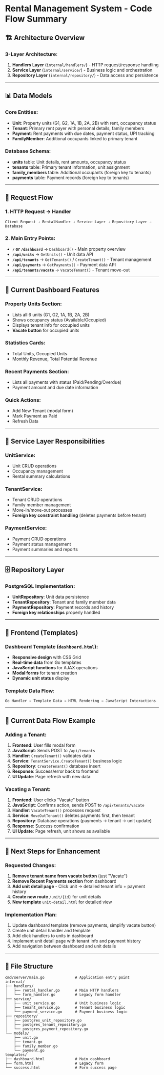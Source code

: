 # Rental Management System - Code Flow Summary

## 🏗️ Architecture Overview

### **3-Layer Architecture:**
1. **Handlers Layer** (`internal/handlers/`) - HTTP request/response handling
2. **Service Layer** (`internal/service/`) - Business logic and orchestration  
3. **Repository Layer** (`internal/repository/`) - Data access and persistence

---

## 📊 Data Models

### **Core Entities:**
- **Unit**: Property units (G1, G2, 1A, 1B, 2A, 2B) with rent, occupancy status
- **Tenant**: Primary rent payer with personal details, family members
- **Payment**: Rent payments with due dates, payment status, UPI tracking
- **FamilyMember**: Additional occupants linked to primary tenant

### **Database Schema:**
- **units** table: Unit details, rent amounts, occupancy status
- **tenants** table: Primary tenant information, unit assignment
- **family_members** table: Additional occupants (foreign key to tenants)
- **payments** table: Payment records (foreign key to tenants)

---

## 🔄 Request Flow

### **1. HTTP Request → Handler**
```
Client Request → RentalHandler → Service Layer → Repository Layer → Database
```

### **2. Main Entry Points:**
- **`/` or `/dashboard`** → `Dashboard()` - Main property overview
- **`/api/units`** → `GetUnits()` - Unit data API
- **`/api/tenants`** → `GetTenants()` / `CreateTenant()` - Tenant management
- **`/api/payments`** → `GetPayments()` - Payment data API
- **`/api/tenants/vacate`** → `VacateTenant()` - Tenant move-out

---

## 🎯 Current Dashboard Features

### **Property Units Section:**
- Lists all 6 units (G1, G2, 1A, 1B, 2A, 2B)
- Shows occupancy status (Available/Occupied)
- Displays tenant info for occupied units
- **Vacate button** for occupied units

### **Statistics Cards:**
- Total Units, Occupied Units
- Monthly Revenue, Total Potential Revenue

### **Recent Payments Section:**
- Lists all payments with status (Paid/Pending/Overdue)
- Payment amount and due date information

### **Quick Actions:**
- Add New Tenant (modal form)
- Mark Payment as Paid
- Refresh Data

---

## 🔧 Service Layer Responsibilities

### **UnitService:**
- Unit CRUD operations
- Occupancy management
- Rental summary calculations

### **TenantService:**
- Tenant CRUD operations
- Family member management
- Move-in/move-out processes
- **Foreign key constraint handling** (deletes payments before tenant)

### **PaymentService:**
- Payment CRUD operations
- Payment status management
- Payment summaries and reports

---

## 🗄️ Repository Layer

### **PostgreSQL Implementation:**
- **UnitRepository**: Unit data persistence
- **TenantRepository**: Tenant and family member data
- **PaymentRepository**: Payment records and history
- **Foreign key relationships** properly handled

---

## 🎨 Frontend (Templates)

### **Dashboard Template (`dashboard.html`):**
- **Responsive design** with CSS Grid
- **Real-time data** from Go templates
- **JavaScript functions** for AJAX operations
- **Modal forms** for tenant creation
- **Dynamic unit status** display

### **Template Data Flow:**
```
Go Handler → Template Data → HTML Rendering → JavaScript Interactions
```

---

## 🔄 Current Data Flow Example

### **Adding a Tenant:**
1. **Frontend**: User fills modal form
2. **JavaScript**: Sends POST to `/api/tenants`
3. **Handler**: `CreateTenant()` validates data
4. **Service**: `TenantService.CreateTenant()` business logic
5. **Repository**: `CreateTenant()` database insert
6. **Response**: Success/error back to frontend
7. **UI Update**: Page refresh with new data

### **Vacating a Tenant:**
1. **Frontend**: User clicks "Vacate" button
2. **JavaScript**: Confirms action, sends POST to `/api/tenants/vacate`
3. **Handler**: `VacateTenant()` processes request
4. **Service**: `MoveOutTenant()` deletes payments first, then tenant
5. **Repository**: Database operations (payments → tenant → unit update)
6. **Response**: Success confirmation
7. **UI Update**: Page refresh, unit shows as available

---

## 🚀 Next Steps for Enhancement

### **Requested Changes:**
1. **Remove tenant name from vacate button** (just "Vacate")
2. **Remove Recent Payments section** from dashboard
3. **Add unit detail page** - Click unit → detailed tenant info + payment history
4. **Create new route** `/unit/{id}` for unit details
5. **New template** `unit-detail.html` for detailed view

### **Implementation Plan:**
1. Update dashboard template (remove payments, simplify vacate button)
2. Create unit detail handler and template
3. Add click handlers to units in dashboard
4. Implement unit detail page with tenant info and payment history
5. Add navigation between dashboard and unit details

---

## 📁 File Structure
```
cmd/server/main.go              # Application entry point
internal/
├── handlers/
│   ├── rental_handler.go       # Main HTTP handlers
│   └── form_handler.go         # Legacy form handler
├── service/
│   ├── unit_service.go         # Unit business logic
│   ├── tenant_service.go       # Tenant business logic
│   └── payment_service.go      # Payment business logic
├── repository/
│   ├── postgres_unit_repository.go
│   ├── postgres_tenant_repository.go
│   └── postgres_payment_repository.go
└── models/
    ├── unit.go
    ├── tenant.go
    ├── family_member.go
    └── payment.go
templates/
├── dashboard.html              # Main dashboard
├── form.html                   # Legacy form
└── success.html                # Form success page
```
